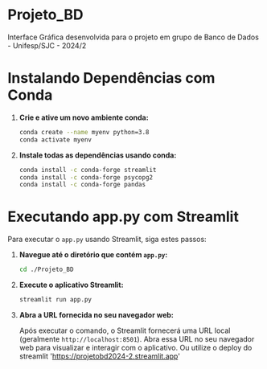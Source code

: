 # Projeto_BD
 Interface Gráfica desenvolvida para o projeto em grupo de Banco de Dados - Unifesp/SJC - 2024/2

# Instalando Dependências com Conda

1. **Crie e ative um novo ambiente conda:**
    ```sh
    conda create --name myenv python=3.8
    conda activate myenv
    ```

2. **Instale todas as dependências usando conda:**
    ```sh
    conda install -c conda-forge streamlit
    conda install -c conda-forge psycopg2
    conda install -c conda-forge pandas
    ```

# Executando app.py com Streamlit

Para executar o `app.py` usando Streamlit, siga estes passos:

1. **Navegue até o diretório que contém `app.py`:**
    ```sh
    cd ./Projeto_BD
    ```

2. **Execute o aplicativo Streamlit:**
    ```sh
    streamlit run app.py
    ```

3. **Abra a URL fornecida no seu navegador web:**

    Após executar o comando, o Streamlit fornecerá uma URL local (geralmente `http://localhost:8501`). Abra essa URL no seu navegador web para visualizar e interagir com o aplicativo. Ou utilize o deploy do streamlit 'https://projetobd2024-2.streamlit.app' 
